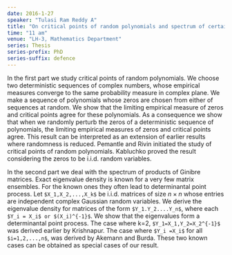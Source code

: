 ```yaml
---
date: 2016-1-27
speaker: "Tulasi Ram Reddy A"
title: "On critical points of random polynomials and spectrum of certain products of random matrices"
time: "11 am"
venue: "LH-3, Mathematics Department"
series: Thesis
series-prefix: PhD
series-suffix: defence
---
```

In the first part we study critical points of random
polynomials. We choose two deterministic sequences of complex numbers,
whose empirical measures converge to the same probability measure in
complex plane. We make a sequence of polynomials whose zeros are chosen
from either of sequences at random. We show that the limiting empirical
measure of zeros and critical points agree for these polynomials. As a
consequence we show that when we randomly perturb the zeros of a
deterministic sequence of polynomials, the limiting empirical measures of
zeros and critical points agree. This result can be interpreted as an
extension of earlier results where randomness is reduced. Pemantle and
Rivin initiated the study of critical points of random polynomials.
Kabluchko proved the result considering the zeros to be i.i.d. random
variables.

In the second part we deal with the spectrum of products of Ginibre
matrices. Exact eigenvalue density is known for a very few matrix
ensembles. For the known ones they often lead to determinantal point
process. Let `$X_1,X_2,...,X_k$` be i.i.d. matrices of size $n \times n$ whose entries
are independent complex Gaussian random variables. We derive the
eigenvalue density for matrices of the form `$Y_1.Y_2....Y_n$`, where each
`$Y_i = X_i$ or $(X_i)^{-1}$`. We show that the eigenvalues form a determinantal
point process. The case where k=2, `$Y_1=X_1,Y_2=X_2^{-1}$` was derived
earlier by Krishnapur. The case where `$Y_i =X_i$` for all `$i=1,2,...,n$`, was
derived by Akemann and Burda. These two known cases can be obtained as
special cases of our result.
